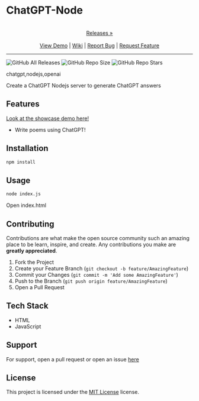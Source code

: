 
# ChatGPT-Node

<p align="center">
  <p align="center">
    <br />
    <a href="https://github.com/ScorchChamp/ChatGPT-Node/releases/">Releases &#187;</a>
    <br />
    <br />
    <a href="https://github.com/ScorchChamp/ChatGPT-Node">View Demo</a> |
    <a href="https://github.com/ScorchChamp/ChatGPT-Node/wiki">Wiki</a> |
    <a href="https://github.com/ScorchChamp/ChatGPT-Node/issues">Report Bug</a> |
    <a href="https://github.com/ScorchChamp/ChatGPT-Node/issues">Request Feature</a>
  </p>
</p>


-------------
![GitHub All Releases](https://img.shields.io/github/downloads/ScorchChamp/ChatGPT-Node/total?style=for-the-badge)
![GitHub Repo Size](https://img.shields.io/github/repo-size/ScorchChamp/ChatGPT-Node?style=for-the-badge)
![GitHub Repo Stars](https://img.shields.io/github/stars/ScorchChamp/ChatGPT-Node?style=for-the-badge)

chatgpt,nodejs,openai

Create a ChatGPT Nodejs server to generate ChatGPT answers

## Features

[Look at the showcase demo here!](https://ScorchChamp.github.io/ChatGPT-Node)

- Write poems using ChatGPT!

## Installation

```cmd
npm install
```

## Usage

```cmd
node index.js
```

Open index.html

## Contributing

Contributions are what make the open source community such an amazing place to be learn, inspire, and create. Any contributions you make are **greatly appreciated**.

1. Fork the Project
2. Create your Feature Branch (`git checkout -b feature/AmazingFeature`)
3. Commit your Changes (`git commit -m 'Add some AmazingFeature'`)
4. Push to the Branch (`git push origin feature/AmazingFeature`)
5. Open a Pull Request


## Tech Stack

 - HTML
 - JavaScript

## Support

For support, open a pull request or open an issue [here](https://github.com/ScorchChamp/ChatGPT-Node/issues/new)

## License

This project is licensed under the <a href="https://api.github.com/licenses/mit}">MIT License</a> license.
        
